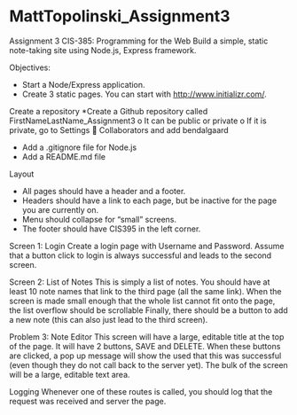 # MattTopolinski_Assignment3

Assignment 3
CIS-385: Programming for the Web
Build a simple, static note-taking site using Node.js, Express framework.

Objectives:
  * Start a Node/Express application.
  * Create 3 static pages. You can start with http://www.initializr.com/.

Create a repository
  *Create a Github repository called FirstNameLastName_Assignment3
    o It can be public or private
    o If it is private, go to Settings  Collaborators and add bendalgaard
  * Add a .gitignore file for Node.js
  * Add a README.md file

Layout
  * All pages should have a header and a footer.
  * Headers should have a link to each page, but be inactive for the page you are currently on.
  * Menu should collapse for “small” screens.
  * The footer should have CIS395 in the left corner.
  
Screen 1: Login
  Create a login page with Username and Password. Assume that a button click to login is always successful and leads to the second screen.

Screen 2: List of Notes
  This is simply a list of notes. You should have at least 10 note names that link to the third page (all the same link). When the screen is made small enough that the whole list cannot fit onto the page, the list overflow should be scrollable
Finally, there should be a button to add a new note (this can also just lead to the third screen).

Problem 3: Note Editor
  This screen will have a large, editable title at the top of the page. It will have 2 buttons, SAVE and DELETE. When these buttons are clicked, a pop up message will show the used that this was successful (even though they do not call back to the server yet).
The bulk of the screen will be a large, editable text area.

Logging
  Whenever one of these routes is called, you should log that the request was received and server the page.
